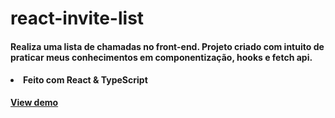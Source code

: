 # react-invite-list
#### Realiza uma lista de chamadas no front-end. Projeto criado com intuito de praticar meus conhecimentos em componentização, hooks e  fetch api.
#### <li>Feito com React & TypeScript</li>
<strong><a href="http://react-invite-list.vercel.app">View demo</a></strong>
